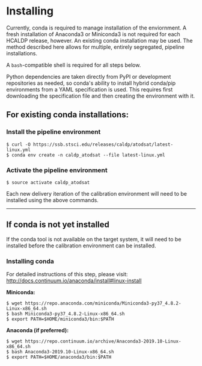 # Installing
Currently, conda is required to manage installation of the enviornment. A fresh
installation of Anaconda3 or Miniconda3 is not required for each HCALDP release,
however.  An existing conda installation may be used. The method described here
allows for multiple, entirely segregated, pipeline installations.

A `bash`-compatible shell is required for all steps below.

Python dependencies are taken directly from PyPI or development repositories as
needed, so conda's ability to install hybrid conda/pip environments from a YAML
specification is used. This requires first downloading the specification file
and then creating the environment with it.

## For existing conda installations:

### Install the pipeline environment
```
$ curl -O https://ssb.stsci.edu/releases/caldp/atodsat/latest-linux.yml
$ conda env create -n caldp_atodsat --file latest-linux.yml
```
### Activate the pipeline environment

```
$ source activate caldp_atodsat
```

Each new delivery iteration of the calibration environment will need to be
installed using the above commands.

------

## If conda is not yet installed
 
If the conda tool is not available on the target system, it will need to be
installed before the calibration environment can be installed.
 
### Installing conda
 
For detailed instructions of this step, please visit: http://docs.continuum.io/anaconda/install#linux-install
 
**Miniconda:**
 
```
$ wget https://repo.anaconda.com/miniconda/Miniconda3-py37_4.8.2-Linux-x86_64.sh
$ bash Miniconda3-py37_4.8.2-Linux-x86_64.sh
$ export PATH=$HOME/miniconda3/bin:$PATH
```
 
**Anaconda (if preferred):**
 
```
$ wget https://repo.continuum.io/archive/Anaconda3-2019.10-Linux-x86_64.sh
$ bash Anaconda3-2019.10-Linux-x86_64.sh
$ export PATH=$HOME/anaconda3/bin:$PATH
```
